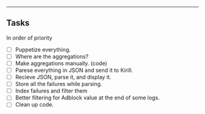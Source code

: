 ---

Tasks
-----

In order of priority

- [ ] Puppetize everything.
- [ ] Where are the aggregations?
- [ ] Make aggregations manually. (code)
- [ ] Parese everything in JSON and send it to Kirill.
- [ ] Recieve JSON, parse it, and display it.
- [ ] Store all the failures while parsing.
- [ ] Index failures and filter them
- [ ] Better filtering for Adblock value at the end of some logs.
- [ ] Clean up code.
